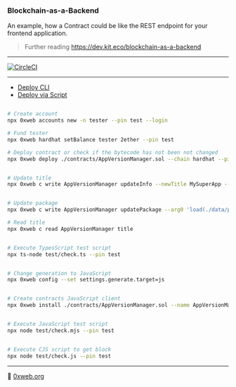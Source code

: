 ### Blockchain-as-a-Backend

An example, how a Contract could be like the REST endpoint for your frontend application.



> Further reading https://dev.kit.eco/blockchain-as-a-backend
----

[![CircleCI](https://dl.circleci.com/status-badge/img/gh/0xweb-org/examples-backend/tree/master.svg?style=svg)](https://dl.circleci.com/status-badge/redirect/gh/0xweb-org/examples-backend/tree/master)

----

- [Deploy CLI](./deploy-cli.sh)
- [Deploy via Script](./deploy-cli.sh)


```bash

# Create account
npx 0xweb accounts new -n tester --pin test --login

# Fund tester
npx 0xweb hardhat setBalance tester 2ether --pin test

# Deploy contract or check if the bytecode has not been not changed
npx 0xweb deploy ./contracts/AppVersionManager.sol --chain hardhat --pin test


# Update title
npx 0xweb c write AppVersionManager updateInfo --newTitle MySuperApp --pin test


# Update package
npx 0xweb c write AppVersionManager updatePackage --arg0 'load(./data/package.json)' --pin test

# Read title
npx 0xweb c read AppVersionManager title


# Execute TypesScript test script
npx ts-node test/check.ts --pin test


# Change generation to JavaScript
npx 0xweb config --set settings.generate.target=js


# Create contracts JavaScript client
npx 0xweb install ./contracts/AppVersionManager.sol --name AppVersionManager --chain hardhat


# Execute JavaScript test script
npx node test/check.mjs --pin test


# Execute CJS script to get block
npx node test/check.js --pin test
```


----

🏁 [0xweb.org](https://0xweb.org)
